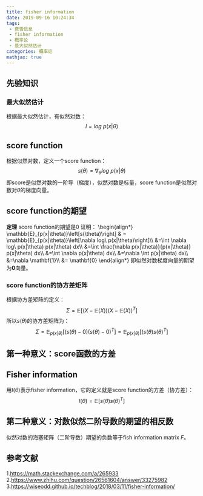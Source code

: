 ```yaml
---
title: fisher information
date: 2019-09-16 10:24:34
tags:
 - 费雪信息
 - fisher information
 - 概率论
 - 最大似然估计
categories: 概率论
mathjax: true
---
```


## 先验知识
### 最大似然估计
根据最大似然估计，有似然对数：
$$l = log\ p(x|\theta)$$

## score function
根据似然对数，定义一个score function：
$$s(\theta) = \nabla_{\theta} log\ p(x|\theta) $$
即score是似然对数的一阶导（梯度），似然对数是标量，score function是似然对数对$\theta$的梯度向量。

## score function的期望
**定理** score function的期望是$0$
证明：
\begin{align\*}
\mathbb{E}\_{p(x|\theta)}\left[s(\theta)\right] & = \mathbb{E}\_{p(x|\theta)}\left[\nabla log\ p(x|\theta)\right]\\\\
&=\int \nabla log\ p(x|\theta) p(x|\theta) dx\\\\
&=\int \frac{\nabla p(x|\theta)}{p(x|\theta)} p(x|\theta) dx\\\\
&=\int \nabla p(x|\theta) dx\\\\
&=\nabla \int p(x|\theta) dx\\\\
&=\nabla \mathbf{1}\\\\
&= \mathbf{0}
\end{align\*}
即似然对数梯度向量的期望为$\mathbf{0}$向量。

### score function的协方差矩阵
根据协方差矩阵的定义：
$$\Sigma = \mathbb{E}\left[(X-\mathbb{E}(X))(X-\mathbb{E}(X))^T \right]$$
所以$s(\theta)$的协方差矩阵为：
$$\Sigma = \mathbb{E}_{p(x|\theta)} \left[(s(\theta)-0)(s(\theta) - 0)^T \right] = \mathbb{E}_{p(x|\theta)} \left[(s(\theta)s(\theta)^T \right] $$

## 第一种意义：score函数的方差
## Fisher information
用$I(\theta)$表示fisher information，它的定义就是score function的方差（协方差）：
$$I(\theta) = \mathbb{E}\left[s(\theta) s(\theta)^T\right]$$



## 第二种意义：对数似然二阶导数的期望的相反数
似然对数的海塞矩阵（二阶导数）期望的负数等于fish information matrix $F$。

## 参考文献
1.https://math.stackexchange.com/a/265933
2.https://www.zhihu.com/question/26561604/answer/33275982
3.https://wiseodd.github.io/techblog/2018/03/11/fisher-information/
